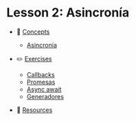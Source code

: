 # Lesson 2: Asincronía

* 🧠 [Concepts](CONCEPTS)
  * [Asincronía](CONCEPTS/Asincronia.md)

* ✏️ [Exercises](EXERCISES)
  * [Callbacks](EXERCISES/1.callbacks.js)
  * [Promesas](EXERCISES/2.promesas.js)
  * [Async await](EXERCISES/3.async-await.js)
  * [Generadores](EXERCISES/4.generadores.js)

* 🔗 [Resources](RESOURCES.md)
